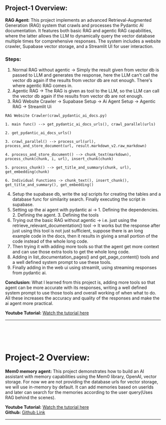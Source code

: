 
## Project-1 Overview:
**RAG Agent:**
This project implements an advanced Retrieval-Augmented Generation (RAG) system that crawls and processes the Pydantic AI documentation. It features both basic RAG and agentic RAG capabilities, where the latter allows the LLM to dynamically query the vector database multiple times for comprehensive responses. The system includes a website crawler, Supabase vector storage, and a Streamlit UI for user interaction.

### Steps:
1. Normal RAG without agentic -> Simply the result given from vector db is passed to LLM and generates the response, here the LLM can't call the vector db again if the results from vector db are not enough. There's where agentic RAG comes in.
2. Agentic RAG -> The RAG is given as tool to the LLM, so the LLM can call the vector db again if the results from vector db are not enough.
3. RAG Website Crawler -> Supabase Setup -> Ai Agent Setup -> Agentic RAG -> Streamlit Ui
```
RAG Website Crawler(crawl_pydantic_ai_docs.py)

1. main func() --> get_pydantic_ai_docs_urls(), crawl_parallel(urls)

2. get_pydantic_ai_docs_urls()

3. crawl_parallel() --> process_url(url), process_and_store_document(url, result.markdown_v2.raw_markdown)

4. process_and_store_document() --> chunk_text(markdown), process_chunk(chunk, i, url), insert_chunk(chunk)

5. process_chunk() --> get_title_and_summary(chunk, url), get_embedding(chunk)

6. Individual Functions -> chunk_text(), insert_chunk(), get_title_and_summary(), get_embedding()
```
4. Setup the supabase db, write the sql scripts for creating the tables and a database func for similarity search. Finally executing the script in supabase.
5. Setting up the ai agent with pydantic ai -> 1. Defining the dependencies. 2. Defining the agent. 3. Defining the tools
6. Trying out the basic RAG without agentic -> i.e. just using the retrieve_relevant_documentation() tool -> It works but the response after just using this tool is not just sufficient, suppose there is an long example code in the docs, then it results in giving a small portion of the code instead of the whole long code.
7. Then trying it with adding more tools so that the agent get more context and can use those extra tools to get the whole long code.
8. Adding in list_documentation_pages() and get_page_content() tools and a well defined system prompt to use these tools.
9. Finally adding in the web ui using streamlit, using streaming responses from pydantic ai.

**Conclusion:** What I learned from this project is, adding more tools so that agent can be more accurate with its responses, writing a well defined system prompt to use those tools and overall working of when what to do. All these increases the accuracy and quality of the responses and make the ai agent more practical.

**Youtube Tutorial:** [Watch the tutorial here](https://youtu.be/_R-ff4ZMLC8?si=CGCJM0SoMmNczXe4)

---
<br>
<br>
<br>


# Project-2 Overview:
**Mem0 memory agent:**
This project demonstrates how to build an AI assistant with memory capabilities using the Mem0 library, OpenAI, vector storage. For now we are not providing the database urls for vector storage, we will use in-memory by default. It can add memories based on userIds and later can search for the memories according to the user query(Uses RAG behind the scenes).


**Youtube Tutorial:** [Watch the tutorial here](https://youtu.be/iOZpiXLT7iY?si=CMydkCC32HtPu4gJ)
<br>
**Github:** [Github Link](https://github.com/coleam00/ottomator-agents/blob/main/mem0-agent/README.md)


---